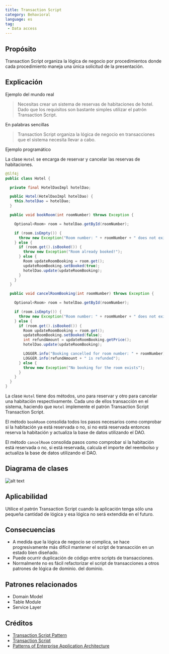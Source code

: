 ```yaml
---
title: Transaction Script
category: Behavioral
language: es
tag:
 - Data access
---
```


## Propósito

Transaction Script organiza la lógica de negocio por procedimientos donde cada procedimiento maneja una única
solicitud de la presentación.

## Explicación

Ejemplo del mundo real

> Necesitas crear un sistema de reservas de habitaciones de hotel. Dado que los requisitos son bastante simples
> utilizar el patrón Transaction Script.

En palabras sencillas

> Transaction Script organiza la lógica de negocio en transacciones que el sistema necesita llevar a cabo.

Ejemplo programático

La clase `Hotel` se encarga de reservar y cancelar las reservas de habitaciones.

```java
@Slf4j
public class Hotel {

  private final HotelDaoImpl hotelDao;

  public Hotel(HotelDaoImpl hotelDao) {
    this.hotelDao = hotelDao;
  }

  public void bookRoom(int roomNumber) throws Exception {

    Optional<Room> room = hotelDao.getById(roomNumber);

    if (room.isEmpty()) {
      throw new Exception("Room number: " + roomNumber + " does not exist");
    } else {
      if (room.get().isBooked()) {
        throw new Exception("Room already booked!");
      } else {
        Room updateRoomBooking = room.get();
        updateRoomBooking.setBooked(true);
        hotelDao.update(updateRoomBooking);
      }
    }
  }

  public void cancelRoomBooking(int roomNumber) throws Exception {

    Optional<Room> room = hotelDao.getById(roomNumber);

    if (room.isEmpty()) {
      throw new Exception("Room number: " + roomNumber + " does not exist");
    } else {
      if (room.get().isBooked()) {
        Room updateRoomBooking = room.get();
        updateRoomBooking.setBooked(false);
        int refundAmount = updateRoomBooking.getPrice();
        hotelDao.update(updateRoomBooking);

        LOGGER.info("Booking cancelled for room number: " + roomNumber);
        LOGGER.info(refundAmount + " is refunded");
      } else {
        throw new Exception("No booking for the room exists");
      }
    }
  }
}
```

La clase `Hotel` tiene dos métodos, uno para reservar y otro para cancelar una habitación respectivamente. Cada uno de
ellos
transacción en el sistema, haciendo que `Hotel` implemente el patrón Transaction Script
Transaction Script.

El método `bookRoom` consolida todos los pasos necesarios como comprobar si la habitación ya está reservada
o no, si no está reservada entonces reserva la habitación y actualiza la base de datos utilizando el DAO.

El método `cancelRoom` consolida pasos como comprobar si la habitación está reservada o no,
si está reservada, calcula el importe del reembolso y actualiza la base de datos utilizando el DAO.

## Diagrama de clases

![alt text](./etc/transaction-script.png "Transaction script model")

## Aplicabilidad

Utilice el patrón Transaction Script cuando la aplicación tenga sólo una pequeña cantidad de lógica y esa
lógica no será extendida en el futuro.

## Consecuencias

* A medida que la lógica de negocio se complica,
  se hace progresivamente más difícil mantener el script de transacción
  en un estado bien diseñado.
* Puede ocurrir duplicación de código entre scripts de transacciones.
* Normalmente no es fácil refactorizar el script de transacciones a otros patrones de lógica de dominio.
  del dominio.

## Patrones relacionados

* Domain Model
* Table Module
* Service Layer

## Créditos

* [Transaction Script Pattern](https://dzone.com/articles/transaction-script-pattern#:~:text=Transaction%20Script%20(TS)%20is%20the,need%20big%20architecture%20behind%20them.)
* [Transaction Script](https://www.informit.com/articles/article.aspx?p=1398617)
* [Patterns of Enterprise Application Architecture](https://www.amazon.com/gp/product/0321127420/ref=as_li_qf_asin_il_tl?ie=UTF8&tag=javadesignpat-20&creative=9325&linkCode=as2&creativeASIN=0321127420&linkId=18acc13ba60d66690009505577c45c04)
